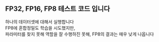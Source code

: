 ## FP32, FP16, FP8 테스트 코드 입니다
하나의 데이터셋에 대해서 실행합니다  
FP8에 혼합정밀도 학습을 시도했지만,  
파라미터를 찾지 못해 역할을 잘 수행하진 못해, FP8의 결과는 매우 낮게 나옵니다  
